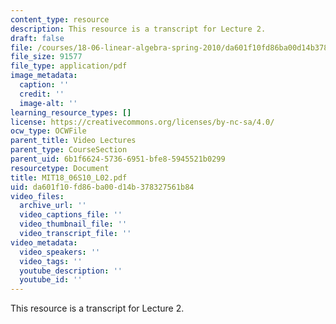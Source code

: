 ```yaml
---
content_type: resource
description: This resource is a transcript for Lecture 2.
draft: false
file: /courses/18-06-linear-algebra-spring-2010/da601f10fd86ba00d14b378327561b84_MIT18_06S10_L02.pdf
file_size: 91577
file_type: application/pdf
image_metadata:
  caption: ''
  credit: ''
  image-alt: ''
learning_resource_types: []
license: https://creativecommons.org/licenses/by-nc-sa/4.0/
ocw_type: OCWFile
parent_title: Video Lectures
parent_type: CourseSection
parent_uid: 6b1f6624-5736-6951-bfe8-5945521b0299
resourcetype: Document
title: MIT18_06S10_L02.pdf
uid: da601f10-fd86-ba00-d14b-378327561b84
video_files:
  archive_url: ''
  video_captions_file: ''
  video_thumbnail_file: ''
  video_transcript_file: ''
video_metadata:
  video_speakers: ''
  video_tags: ''
  youtube_description: ''
  youtube_id: ''
---
```

This resource is a transcript for Lecture 2.